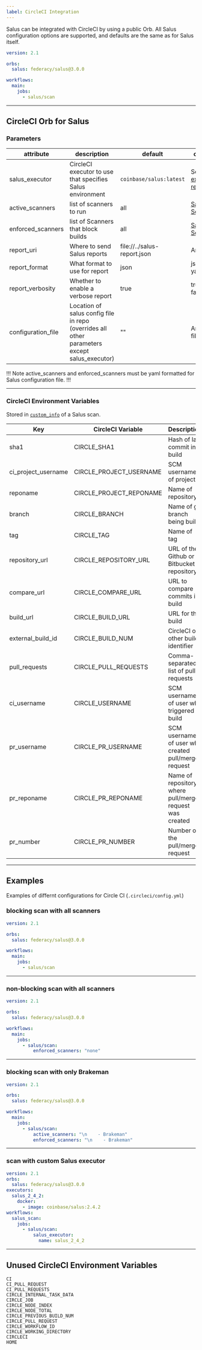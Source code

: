 ```yaml
---
label: CircleCI Integration
---
```



Salus can be integrated with CircleCI by using a public Orb. All Salus configuration options are supported, and defaults are the same as for Salus itself.

```yml Example CircleCI config.yml
version: 2.1

orbs:
  salus: federacy/salus@3.0.0

workflows:
  main:
    jobs:
      - salus/scan
```
---
## CircleCI Orb for Salus

### Parameters

| attribute | description | default | options |
| --------- | ----------- | ------- | ------- |
| salus_executor | CircleCI executor to use that specifies Salus environment | `coinbase/salus:latest` | See [executor reference](https://circleci.com/docs/2.0/configuration-reference/#executors-requires-version-21)|
| active_scanners | list of scanners to run | all | [Salus Scanners](/configuration/scanners/) |
| enforced_scanners | list of Scanners that block builds | all | [Salus Scanners](/configuration/scanners/) |
| report_uri | Where to send Salus reports | file://../salus-report.json | Any URI |
| report_format | What format to use for report | json | json, yaml, txt |
| report_verbosity | Whether to enable a verbose report | true | true, false |
| configuration_file | Location of salus config file in repo (overrides all other parameters except salus_executor) | "" | Any filename |

!!! Note
active_scanners and enforced_scanners must be yaml formatted for Salus configuration file.
!!!

---
### CircleCI Environment Variables

Stored in [`custom_info`](/configuration/salus_configurations/#custom_info) of a Salus scan.

| Key | CircleCI Variable | Description |
| --- | ----------------- | ----------- |
| sha1    | CIRCLE_SHA1 | Hash of last commit in build |
| ci_project_username | CIRCLE_PROJECT_USERNAME | SCM username of project |
| reponame | CIRCLE_PROJECT_REPONAME | Name of repository |
| branch | CIRCLE_BRANCH | Name of git branch being built |
| tag | CIRCLE_TAG | Name of tag |
| repository_url | CIRCLE_REPOSITORY_URL | URL of the Github or Bitbucket repository |
| compare_url | CIRCLE_COMPARE_URL | URL to compare commits in build |
| build_url | CIRCLE_BUILD_URL | URL for the build |
| external_build_id | CIRCLE_BUILD_NUM | CircleCI or other build identifier |
| pull_requests | CIRCLE_PULL_REQUESTS | Comma-separated list of pull requests |
| ci_username | CIRCLE_USERNAME | SCM username of user who triggered build |
| pr_username | CIRCLE_PR_USERNAME | SCM username of user who created pull/merge request |
| pr_reponame | CIRCLE_PR_REPONAME | Name of repository where pull/merge request was created |
| pr_number | CIRCLE_PR_NUMBER | Number of the pull/merge request |

---
## Examples

Examples of differnt configurations for Circle CI (`.circleci/config.yml`)

### blocking scan with all scanners

```yml config.yml
version: 2.1

orbs:
  salus: federacy/salus@3.0.0

workflows:
  main:
    jobs:
      - salus/scan
```
---
### non-blocking scan with all scanners

```yml config.yml
version: 2.1

orbs:
  salus: federacy/salus@3.0.0

workflows:
  main:
    jobs:
      - salus/scan:
          enforced_scanners: "none"
```
---
### blocking scan with only Brakeman

```yml config.yml
version: 2.1

orbs:
  salus: federacy/salus@3.0.0

workflows:
  main:
    jobs:
      - salus/scan:
          active_scanners: "\n    - Brakeman"
          enforced_scanners: "\n    - Brakeman"
```
---
### scan with custom Salus executor

```yml config.yml
version: 2.1
orbs:
  salus: federacy/salus@3.0.0
executors:
  salus_2_4_2:
    docker:
      - image: coinbase/salus:2.4.2
workflows:
  salus_scan:
    jobs: 
      - salus/scan:
          salus_executor:
            name: salus_2_4_2
```
---
## Unused CircleCI Environment Variables
``` Unused CircleCI Environment Variables
CI
CI_PULL_REQUEST
CI_PULL_REQUESTS
CIRCLE_INTERNAL_TASK_DATA
CIRCLE_JOB
CIRCLE_NODE_INDEX
CIRCLE_NODE_TOTAL
CIRCLE_PREVIOUS_BUILD_NUM
CIRCLE_PULL_REQUEST
CIRCLE_WORKFLOW_ID
CIRCLE_WORKING_DIRECTORY
CIRCLECI
HOME
```
